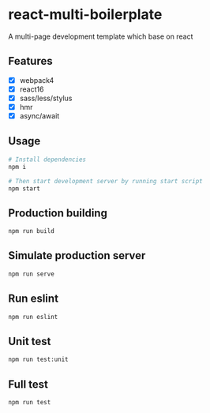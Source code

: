 # react-multi-boilerplate

A multi-page development template which base on react

## Features

- [x] webpack4
- [x] react16
- [x] sass/less/stylus
- [x] hmr
- [x] async/await

## Usage

```bash
# Install dependencies
npm i

# Then start development server by running start script
npm start
```

## Production building

```bash
npm run build
```

## Simulate production server

```txt
npm run serve
```

## Run eslint

```txt
npm run eslint
```

## Unit test

```txt
npm run test:unit
```

## Full test

```txt
npm run test
```

